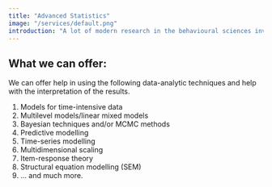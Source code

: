 ```yaml
---
title: "Advanced Statistics"
image: "/services/default.png"
introduction: "A lot of modern research in the behavioural sciences involves time-intensive and/or multivariate data, think of sensor data, combined with wifi tracking, eye-tracking, and self-reports. Analysing such data sets requires knowledge and expertise in methods that are suitable for such complicated data sets. We can help you extract meaningful insights from your data sets using sophisticated methods."
---
```


## What we can offer:

We can offer help in using the following data-analytic techniques and help with the interpretation of the results.

1. Models for time-intensive data
2. Multilevel models/linear mixed models
3. Bayesian techniques and/or MCMC methods
4. Predictive modelling
5. Time-series modelling
6. Multidimensional scaling
7. Item-response theory
8. Structural equation modelling (SEM)
9. ... and much more.




